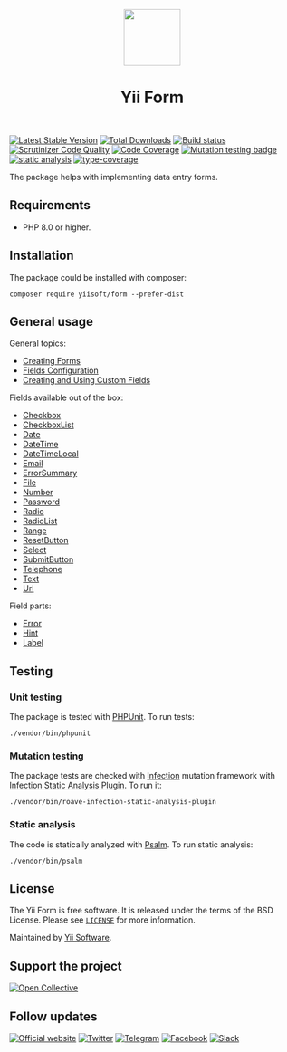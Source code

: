 <p align="center">
    <a href="https://github.com/yiisoft" target="_blank">
        <img src="https://yiisoft.github.io/docs/images/yii_logo.svg" height="100px">
    </a>
    <h1 align="center">Yii Form</h1>
    <br>
</p>

[![Latest Stable Version](https://poser.pugx.org/yiisoft/form/v/stable.png)](https://packagist.org/packages/yiisoft/form)
[![Total Downloads](https://poser.pugx.org/yiisoft/form/downloads.png)](https://packagist.org/packages/yiisoft/form)
[![Build status](https://github.com/yiisoft/form/workflows/build/badge.svg)](https://github.com/yiisoft/form/actions?query=workflow%3Abuild)
[![Scrutinizer Code Quality](https://scrutinizer-ci.com/g/yiisoft/form/badges/quality-score.png?b=master)](https://scrutinizer-ci.com/g/yiisoft/form/?branch=master)
[![Code Coverage](https://scrutinizer-ci.com/g/yiisoft/form/badges/coverage.png?b=master)](https://scrutinizer-ci.com/g/yiisoft/form/?branch=master)
[![Mutation testing badge](https://img.shields.io/endpoint?style=flat&url=https%3A%2F%2Fbadge-api.stryker-mutator.io%2Fgithub.com%2Fyiisoft%2Fform%2Fmaster)](https://dashboard.stryker-mutator.io/reports/github.com/yiisoft/form/master)
[![static analysis](https://github.com/yiisoft/form/workflows/static%20analysis/badge.svg)](https://github.com/yiisoft/form/actions?query=workflow%3A%22static+analysis%22)
[![type-coverage](https://shepherd.dev/github/yiisoft/form/coverage.svg)](https://shepherd.dev/github/yiisoft/form)

The package helps with implementing data entry forms.

## Requirements

- PHP 8.0 or higher.

## Installation

The package could be installed with composer:

```shell
composer require yiisoft/form --prefer-dist
```

## General usage

General topics:

- [Creating Forms](docs/creating-forms.md)
- [Fields Configuration](docs/fields-configuration.md)
- [Creating and Using Custom Fields](docs/creating-fields.md)

Fields available out of the box:

- [Checkbox](docs/fields/checkbox.md)
- [CheckboxList](docs/checkboxlist.md)
- [Date](docs/date.md)
- [DateTime](docs/datetime.md)
- [DateTimeLocal](docs/datetimelocal.md)
- [Email](docs/email.md)
- [ErrorSummary](docs/error-summary.md)
- [File](docs/file.md)
- [Number](docs/number.md)
- [Password](docs/password.md)
- [Radio](docs/radio.md)
- [RadioList](docs/radiolist.md)
- [Range](docs/range.md)
- [ResetButton](docs/resetbutton.md)
- [Select](docs/select.md)
- [SubmitButton](docs/submitbutton.md)
- [Telephone](docs/telephone.md)
- [Text](docs/fields/text.md)  
- [Url](docs/url.md)

Field parts:

- [Error](docs/field-parts/error.md)
- [Hint](docs/field-parts/hint.md)
- [Label](docs/field-parts/label.md)

## Testing

### Unit testing

The package is tested with [PHPUnit](https://phpunit.de/). To run tests:

```shell
./vendor/bin/phpunit
```

### Mutation testing

The package tests are checked with [Infection](https://infection.github.io/) mutation framework with
[Infection Static Analysis Plugin](https://github.com/Roave/infection-static-analysis-plugin). To run it:

```shell
./vendor/bin/roave-infection-static-analysis-plugin
```

### Static analysis

The code is statically analyzed with [Psalm](https://psalm.dev/). To run static analysis:

```shell
./vendor/bin/psalm
```

## License

The Yii Form is free software. It is released under the terms of the BSD License.
Please see [`LICENSE`](./LICENSE.md) for more information.

Maintained by [Yii Software](https://www.yiiframework.com/).

## Support the project

[![Open Collective](https://img.shields.io/badge/Open%20Collective-sponsor-7eadf1?logo=open%20collective&logoColor=7eadf1&labelColor=555555)](https://opencollective.com/yiisoft)

## Follow updates

[![Official website](https://img.shields.io/badge/Powered_by-Yii_Framework-green.svg?style=flat)](https://www.yiiframework.com/)
[![Twitter](https://img.shields.io/badge/twitter-follow-1DA1F2?logo=twitter&logoColor=1DA1F2&labelColor=555555?style=flat)](https://twitter.com/yiiframework)
[![Telegram](https://img.shields.io/badge/telegram-join-1DA1F2?style=flat&logo=telegram)](https://t.me/yii3en)
[![Facebook](https://img.shields.io/badge/facebook-join-1DA1F2?style=flat&logo=facebook&logoColor=ffffff)](https://www.facebook.com/groups/yiitalk)
[![Slack](https://img.shields.io/badge/slack-join-1DA1F2?style=flat&logo=slack)](https://yiiframework.com/go/slack)
